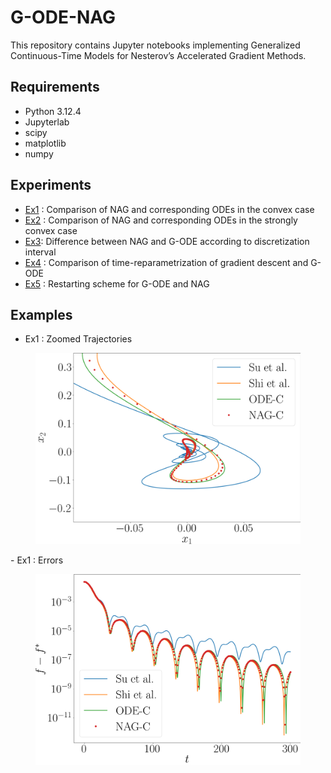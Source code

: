 # G-ODE-NAG

This repository contains Jupyter notebooks implementing Generalized Continuous-Time Models for Nesterov’s Accelerated Gradient Methods.


## Requirements
- Python 3.12.4
- Jupyterlab
- scipy
- matplotlib
- numpy

## Experiments
- [Ex1](#Ex1) : Comparison of NAG and corresponding ODEs in the convex case
- [Ex2](#Ex2) : Comparison of NAG and corresponding ODEs in the strongly convex case
- [Ex3](#Ex3): Difference between NAG and G-ODE according to discretization interval
- [Ex4](#Ex4) : Comparison of time-reparametrization of gradient descent and G-ODE
- [Ex5](#Ex5) : Restarting scheme for G-ODE and NAG

## Examples
- Ex1 : Zoomed Trajectories
  
<figure>
    <img src="./Ex1/Su-Shi-ZTr-CV.png"  width="500" >
</figure>
- Ex1 : Errors

<figure>
    <img src="./Ex1/Su-Shi-Errors-CV.png"  width="500" >
</figure>
